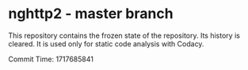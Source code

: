 # nghttp2 - master branch

This repository contains the frozen state of the repository.
Its history is cleared. It is used only for static code
analysis with Codacy.

Commit Time: 1717685841